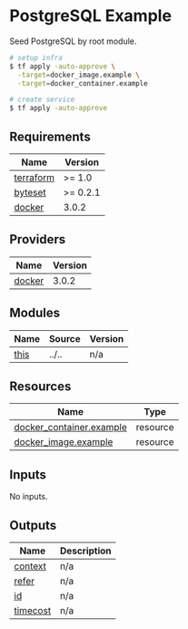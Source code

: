 # PostgreSQL Example

Seed PostgreSQL by root module.

```bash
# setup infra
$ tf apply -auto-approve \
  -target=docker_image.example \
  -target=docker_container.example

# create service
$ tf apply -auto-approve
```

<!-- BEGIN_TF_DOCS -->
## Requirements

| Name | Version |
|------|---------|
| <a name="requirement_terraform"></a> [terraform](#requirement\_terraform) | >= 1.0 |
| <a name="requirement_byteset"></a> [byteset](#requirement\_byteset) | >= 0.2.1 |
| <a name="requirement_docker"></a> [docker](#requirement\_docker) | 3.0.2 |

## Providers

| Name | Version |
|------|---------|
| <a name="provider_docker"></a> [docker](#provider\_docker) | 3.0.2 |

## Modules

| Name | Source | Version |
|------|--------|---------|
| <a name="module_this"></a> [this](#module\_this) | ../.. | n/a |

## Resources

| Name | Type |
|------|------|
| [docker_container.example](https://registry.terraform.io/providers/kreuzwerker/docker/3.0.2/docs/resources/container) | resource |
| [docker_image.example](https://registry.terraform.io/providers/kreuzwerker/docker/3.0.2/docs/resources/image) | resource |

## Inputs

No inputs.

## Outputs

| Name | Description |
|------|-------------|
| <a name="output_context"></a> [context](#output\_context) | n/a |
| <a name="output_refer"></a> [refer](#output\_refer) | n/a |
| <a name="output_id"></a> [id](#output\_id) | n/a |
| <a name="output_timecost"></a> [timecost](#output\_timecost) | n/a |
<!-- END_TF_DOCS -->
